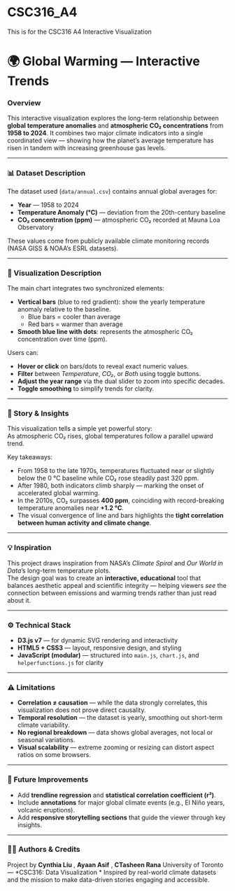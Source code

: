 # CSC316_A4
This is for the CSC316 A4 Interactive Visualization

# 🌍 Global Warming — Interactive Trends

### Overview
This interactive visualization explores the long-term relationship between **global temperature anomalies** and **atmospheric CO₂ concentrations** from **1958 to 2024**. It combines two major climate indicators into a single coordinated view — showing how the planet’s average temperature has risen in tandem with increasing greenhouse gas levels.

---

### 📊 Dataset Description
The dataset used (`data/annual.csv`) contains annual global averages for:
- **Year** — 1958 to 2024  
- **Temperature Anomaly (°C)** — deviation from the 20th-century baseline  
- **CO₂ concentration (ppm)** — atmospheric CO₂ recorded at Mauna Loa Observatory

These values come from publicly available climate monitoring records (NASA GISS & NOAA’s ESRL datasets).

---

### 🎨 Visualization Description
The main chart integrates two synchronized elements:
- **Vertical bars** (blue to red gradient): show the yearly temperature anomaly relative to the baseline.  
  - Blue bars = cooler than average  
  - Red bars = warmer than average  
- **Smooth blue line with dots**: represents the atmospheric CO₂ concentration over time (ppm).  

Users can:
- **Hover or click** on bars/dots to reveal exact numeric values.  
- **Filter** between *Temperature*, *CO₂*, or *Both* using toggle buttons.  
- **Adjust the year range** via the dual slider to zoom into specific decades.  
- **Toggle smoothing** to simplify trends for clarity.

---

### 🧭 Story & Insights
This visualization tells a simple yet powerful story:  
As atmospheric CO₂ rises, global temperatures follow a parallel upward trend.

Key takeaways:
- From 1958 to the late 1970s, temperatures fluctuated near or slightly below the 0 °C baseline while CO₂ rose steadily past 320 ppm.  
- After 1980, both indicators climb sharply — marking the onset of accelerated global warming.  
- In the 2010s, CO₂ surpasses **400 ppm**, coinciding with record-breaking temperature anomalies near **+1.2 °C**.  
- The visual convergence of line and bars highlights the **tight correlation between human activity and climate change**.

---

### 💡 Inspiration
This project draws inspiration from NASA’s *Climate Spiral* and *Our World in Data*’s long-term temperature plots.  
The design goal was to create an **interactive, educational** tool that balances aesthetic appeal and scientific integrity — helping viewers *see* the connection between emissions and warming trends rather than just read about it.

---

### ⚙️ Technical Stack
- **D3.js v7** — for dynamic SVG rendering and interactivity  
- **HTML5 + CSS3** — layout, responsive design, and styling  
- **JavaScript (modular)** — structured into `main.js`, `chart.js`, and `helperfunctions.js` for clarity  

---

### ⚠️ Limitations
- **Correlation ≠ causation** — while the data strongly correlates, this visualization does not prove direct causality.  
- **Temporal resolution** — the dataset is yearly, smoothing out short-term climate variability.  
- **No regional breakdown** — data shows global averages, not local or seasonal variations.  
- **Visual scalability** — extreme zooming or resizing can distort aspect ratios on some browsers.  

---

### 🌱 Future Improvements
- Add **trendline regression** and **statistical correlation coefficient (r²)**.  
- Include **annotations** for major global climate events (e.g., El Niño years, volcanic eruptions).  
- Add **responsive storytelling sections** that guide the viewer through key insights.  

---

### 🧑‍💻 Authors & Credits
Project by **Cynthia Liu** , **Ayaan Asif** , **CTasheen Rana** 
University of Toronto — *CSC316: Data Visualization * 
Inspired by real-world climate datasets and the mission to make data-driven stories engaging and accessible.
